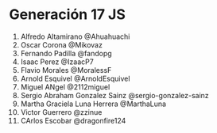 # Generación 17 JS

1. Alfredo Altamirano @Ahuahuachi
2. Oscar Corona @Mikovaz
3. Fernando Padilla @fandopg
4. Isaac Perez @IzaacP7
5. Flavio Morales @MoralessF
6. Arnold Esquivel @ArnoldEsquivel
7. Miguel ANgel @2112miguel 
8. Sergio Abraham Gonzalez Sainz @sergio-gonzalez-sainz
9. Martha Graciela Luna Herrera @MarthaLuna
10. Victor Guerrero @zzinue
11. CArlos Escobar @dragonfire124
